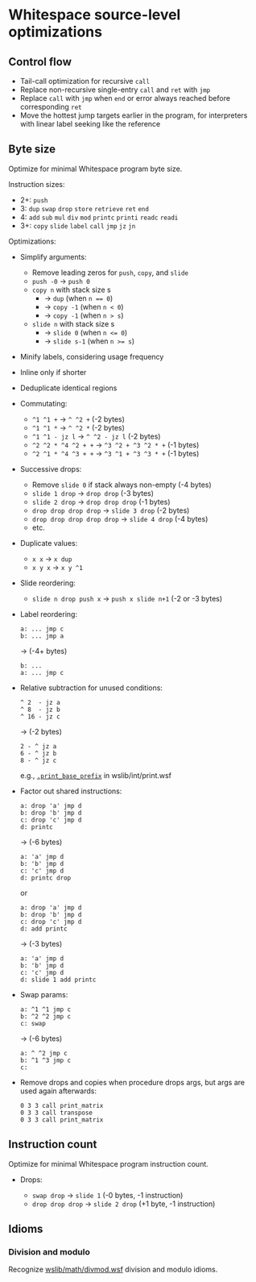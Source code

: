 # Whitespace source-level optimizations

## Control flow

- Tail-call optimization for recursive `call`
- Replace non-recursive single-entry `call` and `ret` with `jmp`
- Replace `call` with `jmp` when `end` or error always reached before
  corresponding `ret`
- Move the hottest jump targets earlier in the program, for interpreters with
  linear label seeking like the reference

## Byte size

Optimize for minimal Whitespace program byte size.

Instruction sizes:

- 2+: `push`
- 3: `dup` `swap` `drop` `store` `retrieve` `ret` `end`
- 4: `add` `sub` `mul` `div` `mod` `printc` `printi` `readc` `readi`
- 3+: `copy` `slide` `label` `call` `jmp` `jz` `jn`

Optimizations:

- Simplify arguments:

  - Remove leading zeros for `push`, `copy`, and `slide`
  - `push -0` -> `push 0`
  - `copy n` with stack size s
    - -> `dup` (when `n == 0`)
    - -> `copy -1` (when `n < 0`)
    - -> `copy -1` (when `n > s`)
  - `slide n` with stack size s
    - -> `slide 0` (when `n <= 0`)
    - -> `slide s-1` (when `n >= s`)

- Minify labels, considering usage frequency

- Inline only if shorter

- Deduplicate identical regions

- Commutating:

  - `^1 ^1 +` -> `^ ^2 +` (-2 bytes)
  - `^1 ^1 *` -> `^ ^2 *` (-2 bytes)
  - `^1 ^1 - jz l` -> `^ ^2 - jz l` (-2 bytes)
  - `^2 ^2 * ^4 ^2 + +` -> `^3 ^2 + ^3 ^2 * +` (-1 bytes)
  - `^2 ^1 * ^4 ^3 + +` -> `^3 ^1 + ^3 ^3 * +` (-1 bytes)

- Successive drops:

  - Remove `slide 0` if stack always non-empty (-4 bytes)
  - `slide 1 drop` -> `drop drop` (-3 bytes)
  - `slide 2 drop` -> `drop drop drop` (-1 bytes)
  - `drop drop drop drop` -> `slide 3 drop` (-2 bytes)
  - `drop drop drop drop drop` -> `slide 4 drop` (-4 bytes)
  - etc.

- Duplicate values:

  - `x x` -> `x dup`
  - `x y x` -> `x y ^1`

- Slide reordering:

  - `slide n drop push x` -> `push x slide n+1` (-2 or -3 bytes)

- Label reordering:

  ```wsa
  a: ... jmp c
  b: ... jmp a
  ```

  -> (-4+ bytes)

  ```wsa
  b: ...
  a: ... jmp c
  ```

- Relative subtraction for unused conditions:

  ```wsa
  ^ 2  - jz a
  ^ 8  - jz b
  ^ 16 - jz c
  ```

  -> (-2 bytes)

  ```wsa
  2 - ^ jz a
  6 - ^ jz b
  8 - ^ jz c
  ```

  e.g., [`.print_base_prefix`](https://github.com/thaliaarchi/wslib/blob/main/int/print.wsf#L73-L89)
  in wslib/int/print.wsf

- Factor out shared instructions:

  ```wsa
  a: drop 'a' jmp d
  b: drop 'b' jmp d
  c: drop 'c' jmp d
  d: printc
  ```

  -> (-6 bytes)

  ```wsa
  a: 'a' jmp d
  b: 'b' jmp d
  c: 'c' jmp d
  d: printc drop
  ```

  or

  ```wsa
  a: drop 'a' jmp d
  b: drop 'b' jmp d
  c: drop 'c' jmp d
  d: add printc
  ```

  -> (-3 bytes)

  ```wsa
  a: 'a' jmp d
  b: 'b' jmp d
  c: 'c' jmp d
  d: slide 1 add printc
  ```

- Swap params:

  ```wsa
  a: ^1 ^1 jmp c
  b: ^2 ^2 jmp c
  c: swap
  ```

  -> (-6 bytes)

  ```wsa
  a: ^ ^2 jmp c
  b: ^1 ^3 jmp c
  c:
  ```

- Remove drops and copies when procedure drops args, but args are used again
  afterwards:

  ```wsa
  0 3 3 call print_matrix
  0 3 3 call transpose
  0 3 3 call print_matrix
  ```

## Instruction count

Optimize for minimal Whitespace program instruction count.

- Drops:

  - `swap drop` -> `slide 1` (-0 bytes, -1 instruction)
  - `drop drop drop` -> `slide 2 drop` (+1 byte, -1 instruction)

## Idioms

### Division and modulo

Recognize [wslib/math/divmod.wsf](https://github.com/thaliaarchi/wslib/blob/main/math/divmod.wsf)
division and modulo idioms.
